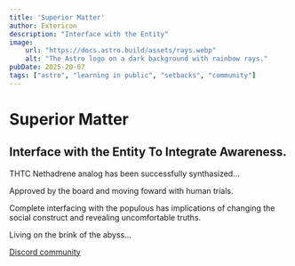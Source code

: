 ```yaml
---
title: 'Superior Matter'
author: Extericon
description: "Interface with the Entity"
image:
    url: "https://docs.astro.build/assets/rays.webp"
    alt: "The Astro logo on a dark background with rainbow rays."
pubDate: 2025-20-07
tags: ["astro", "learning in public", "setbacks", "community"]
---
```

# Superior Matter

## Interface with the Entity To Integrate Awareness.

THTC Nethadrene analog has been successfully synthasized...

Approved by the board and moving foward with human trials.

Complete interfacing with the populous has implications of changing the social construct and revealing uncomfortable truths. 

Living on the brink of the abyss...

 [Discord community](https://astro.build/chat) 